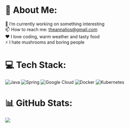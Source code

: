 # 💫 About Me:
🔭 I’m currently working on something interesting<br>📫 How to reach me: theannalios@gmail.com<br>❤️ I love coding, warm weather and tasty food<br>⚡ I hate mushrooms and boring people

# 💻 Tech Stack:
![Java](https://img.shields.io/badge/java-%23ED8B00.svg?style=for-the-badge&logo=java&logoColor=white) ![Spring](https://img.shields.io/badge/spring-%236DB33F.svg?style=for-the-badge&logo=spring&logoColor=white) ![Google Cloud](https://img.shields.io/badge/Google%20Cloud-%234285F4.svg?style=for-the-badge&logo=google-cloud&logoColor=white) ![Docker](https://img.shields.io/badge/docker-%230db7ed.svg?style=for-the-badge&logo=docker&logoColor=white) ![Kubernetes](https://img.shields.io/badge/kubernetes-%23326ce5.svg?style=for-the-badge&logo=kubernetes&logoColor=white)

# 📊 GitHub Stats:
![](https://github-readme-stats.vercel.app/api/top-langs/?username=devhannaa&theme=default&hide_border=false&include_all_commits=true&count_private=true&layout=compact)
